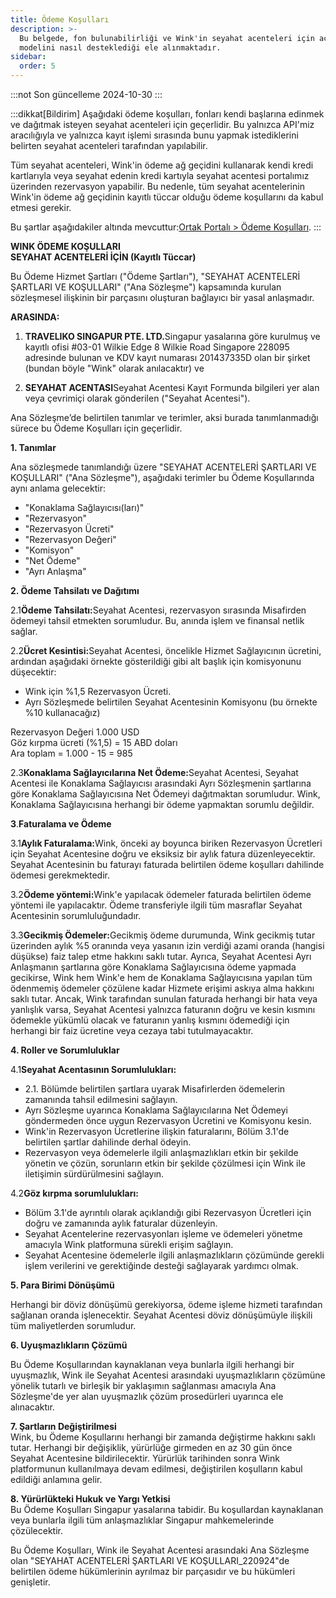 ```yaml
---
title: Ödeme Koşulları
description: >-
  Bu belgede, fon bulunabilirliği ve Wink'in seyahat acenteleri için acente
  modelini nasıl desteklediği ele alınmaktadır.
sidebar:
  order: 5
---
```

:::not
Son güncelleme 2024-10-30
:::

:::dikkat\[Bildirim]
Aşağıdaki ödeme koşulları, fonları kendi başlarına edinmek ve dağıtmak isteyen seyahat acenteleri için geçerlidir.
Bu yalnızca API'miz aracılığıyla ve yalnızca kayıt işlemi sırasında bunu yapmak istediklerini belirten seyahat acenteleri tarafından yapılabilir.

Tüm seyahat acenteleri, Wink'in ödeme ağ geçidini kullanarak kendi kredi kartlarıyla veya seyahat edenin kredi kartıyla seyahat acentesi portalımız üzerinden rezervasyon yapabilir. Bu nedenle, tüm seyahat acentelerinin Wink'in ödeme ağ geçidinin kayıtlı tüccar olduğu ödeme koşullarını da kabul etmesi gerekir.

Bu şartlar aşağıdakiler altında mevcuttur:[Ortak Portalı > Ödeme Koşulları](/studio/payment-terms).
:::

**WINK ÖDEME KOŞULLARI**\
**SEYAHAT ACENTELERİ İÇİN (Kayıtlı Tüccar)**

Bu Ödeme Hizmet Şartları ("Ödeme Şartları"), "SEYAHAT ACENTELERİ ŞARTLARI VE KOŞULLARI" ("Ana Sözleşme") kapsamında kurulan sözleşmesel ilişkinin bir parçasını oluşturan bağlayıcı bir yasal anlaşmadır.

**ARASINDA:**

1. **TRAVELIKO SINGAPUR PTE. LTD.**&#x53;ingapur yasalarına göre kurulmuş ve kayıtlı ofisi #03-01 Wilkie Edge 8 Wilkie Road Singapore 228095 adresinde bulunan ve KDV kayıt numarası 201437335D olan bir şirket (bundan böyle "Wink" olarak anılacaktır) ve

2. **SEYAHAT ACENTASI**Seyahat Acentesi Kayıt Formunda bilgileri yer alan veya çevrimiçi olarak gönderilen ("Seyahat Acentesi").

Ana Sözleşme’de belirtilen tanımlar ve terimler, aksi burada tanımlanmadığı sürece bu Ödeme Koşulları için geçerlidir.

**1. Tanımlar**

Ana sözleşmede tanımlandığı üzere "SEYAHAT ACENTELERİ ŞARTLARI VE KOŞULLARI" ("Ana Sözleşme"), aşağıdaki terimler bu Ödeme Koşullarında aynı anlama gelecektir:

* "Konaklama Sağlayıcısı(ları)"
* "Rezervasyon"
* "Rezervasyon Ücreti"
* "Rezervasyon Değeri"
* "Komisyon"
* "Net Ödeme"
* "Ayrı Anlaşma"

**2. Ödeme Tahsilatı ve Dağıtımı**

2.1**Ödeme Tahsilatı:**&#x53;eyahat Acentesi, rezervasyon sırasında Misafirden ödemeyi tahsil etmekten sorumludur. Bu, anında işlem ve finansal netlik sağlar.

2.2**Ücret Kesintisi:**&#x53;eyahat Acentesi, öncelikle Hizmet Sağlayıcının ücretini, ardından aşağıdaki örnekte gösterildiği gibi alt başlık için komisyonunu düşecektir:

* Wink için %1,5 Rezervasyon Ücreti.
* Ayrı Sözleşmede belirtilen Seyahat Acentesinin Komisyonu (bu örnekte %10 kullanacağız)

Rezervasyon Değeri 1.000 USD\
Göz kırpma ücreti (%1,5) = 15 ABD doları\
Ara toplam = 1.000 - 15 = 985

2.3**Konaklama Sağlayıcılarına Net Ödeme:**&#x53;eyahat Acentesi, Seyahat Acentesi ile Konaklama Sağlayıcısı arasındaki Ayrı Sözleşmenin şartlarına göre Konaklama Sağlayıcısına Net Ödemeyi dağıtmaktan sorumludur. Wink, Konaklama Sağlayıcısına herhangi bir ödeme yapmaktan sorumlu değildir.

**3**.**Faturalama ve Ödeme**

3.1**Aylık Faturalama:**&#x57;ink, önceki ay boyunca biriken Rezervasyon Ücretleri için Seyahat Acentesine doğru ve eksiksiz bir aylık fatura düzenleyecektir. Seyahat Acentesinin bu faturayı faturada belirtilen ödeme koşulları dahilinde ödemesi gerekmektedir.

3.2**Ödeme yöntemi:**&#x57;ink'e yapılacak ödemeler faturada belirtilen ödeme yöntemi ile yapılacaktır. Ödeme transferiyle ilgili tüm masraflar Seyahat Acentesinin sorumluluğundadır.

3.3**Gecikmiş Ödemeler:**&#x47;ecikmiş ödeme durumunda, Wink gecikmiş tutar üzerinden aylık %5 oranında veya yasanın izin verdiği azami oranda (hangisi düşükse) faiz talep etme hakkını saklı tutar. Ayrıca, Seyahat Acentesi Ayrı Anlaşmanın şartlarına göre Konaklama Sağlayıcısına ödeme yapmada gecikirse, Wink hem Wink'e hem de Konaklama Sağlayıcısına yapılan tüm ödenmemiş ödemeler çözülene kadar Hizmete erişimi askıya alma hakkını saklı tutar. Ancak, Wink tarafından sunulan faturada herhangi bir hata veya yanlışlık varsa, Seyahat Acentesi yalnızca faturanın doğru ve kesin kısmını ödemekle yükümlü olacak ve faturanın yanlış kısmını ödemediği için herhangi bir faiz ücretine veya cezaya tabi tutulmayacaktır.

**4. Roller ve Sorumluluklar**

4.1**Seyahat Acentasının Sorumlulukları:**

* 2.1. Bölümde belirtilen şartlara uyarak Misafirlerden ödemelerin zamanında tahsil edilmesini sağlayın.
* Ayrı Sözleşme uyarınca Konaklama Sağlayıcılarına Net Ödemeyi göndermeden önce uygun Rezervasyon Ücretini ve Komisyonu kesin.
* Wink'in Rezervasyon Ücretlerine ilişkin faturalarını, Bölüm 3.1'de belirtilen şartlar dahilinde derhal ödeyin.
* Rezervasyon veya ödemelerle ilgili anlaşmazlıkları etkin bir şekilde yönetin ve çözün, sorunların etkin bir şekilde çözülmesi için Wink ile iletişimin sürdürülmesini sağlayın.

4.2**Göz kırpma sorumlulukları:**

* Bölüm 3.1'de ayrıntılı olarak açıklandığı gibi Rezervasyon Ücretleri için doğru ve zamanında aylık faturalar düzenleyin.
* Seyahat Acentelerine rezervasyonları işleme ve ödemeleri yönetme amacıyla Wink platformuna sürekli erişim sağlayın.
* Seyahat Acentesine ödemelerle ilgili anlaşmazlıkların çözümünde gerekli işlem verilerini ve gerektiğinde desteği sağlayarak yardımcı olmak.

**5. Para Birimi Dönüşümü**

Herhangi bir döviz dönüşümü gerekiyorsa, ödeme işleme hizmeti tarafından sağlanan oranda işlenecektir. Seyahat Acentesi döviz dönüşümüyle ilişkili tüm maliyetlerden sorumludur.

**6. Uyuşmazlıkların Çözümü**

Bu Ödeme Koşullarından kaynaklanan veya bunlarla ilgili herhangi bir uyuşmazlık, Wink ile Seyahat Acentesi arasındaki uyuşmazlıkların çözümüne yönelik tutarlı ve birleşik bir yaklaşımın sağlanması amacıyla Ana Sözleşme'de yer alan uyuşmazlık çözüm prosedürleri uyarınca ele alınacaktır.

**7. Şartların Değiştirilmesi**\
Wink, bu Ödeme Koşullarını herhangi bir zamanda değiştirme hakkını saklı tutar. Herhangi bir değişiklik, yürürlüğe girmeden en az 30 gün önce Seyahat Acentesine bildirilecektir. Yürürlük tarihinden sonra Wink platformunun kullanılmaya devam edilmesi, değiştirilen koşulların kabul edildiği anlamına gelir.

**8. Yürürlükteki Hukuk ve Yargı Yetkisi**\
Bu Ödeme Koşulları Singapur yasalarına tabidir. Bu koşullardan kaynaklanan veya bunlarla ilgili tüm anlaşmazlıklar Singapur mahkemelerinde çözülecektir.

Bu Ödeme Koşulları, Wink ile Seyahat Acentesi arasındaki Ana Sözleşme olan "SEYAHAT ACENTELERİ ŞARTLARI VE KOŞULLARI\_220924"de belirtilen ödeme hükümlerinin ayrılmaz bir parçasıdır ve bu hükümleri genişletir.

